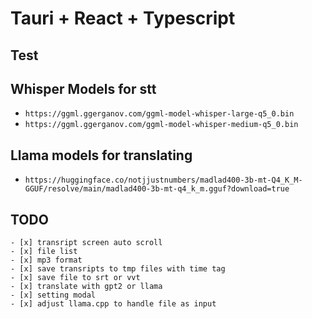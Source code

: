 # Tauri + React + Typescript

## Test

## Whisper Models for stt

- `https://ggml.ggerganov.com/ggml-model-whisper-large-q5_0.bin`
- `https://ggml.ggerganov.com/ggml-model-whisper-medium-q5_0.bin`

## Llama models for translating

- `https://huggingface.co/notjjustnumbers/madlad400-3b-mt-Q4_K_M-GGUF/resolve/main/madlad400-3b-mt-q4_k_m.gguf?download=true`

## TODO

    - [x] transript screen auto scroll
    - [x] file list
    - [x] mp3 format
    - [x] save transripts to tmp files with time tag
    - [x] save file to srt or vvt
    - [x] translate with gpt2 or llama
    - [x] setting modal
    - [x] adjust llama.cpp to handle file as input
